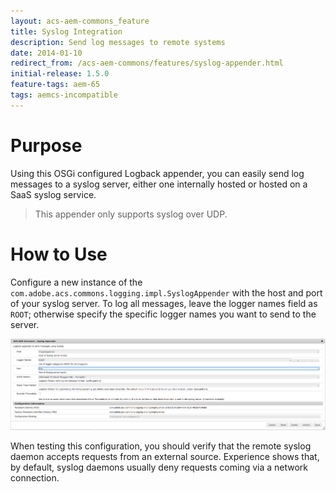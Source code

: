 ```yaml
---
layout: acs-aem-commons_feature
title: Syslog Integration
description: Send log messages to remote systems
date: 2014-01-10
redirect_from: /acs-aem-commons/features/syslog-appender.html
initial-release: 1.5.0
feature-tags: aem-65
tags: aemcs-incompatible
---
```


# Purpose

Using this OSGi configured Logback appender, you can easily send log messages to a syslog server, either one internally hosted or hosted on a SaaS syslog service.

> This appender only supports syslog over UDP.

# How to Use

Configure a new instance of the `com.adobe.acs.commons.logging.impl.SyslogAppender` with the host and port of your syslog server. To log all messages, leave the logger names field as `ROOT`; otherwise specify the specific logger names you want to send to the server.

![syslog configuration](images/config.png)

When testing this configuration, you should verify that the remote syslog daemon accepts requests from an external source. Experience shows that, by default, syslog daemons usually deny requests coming via a network connection.
